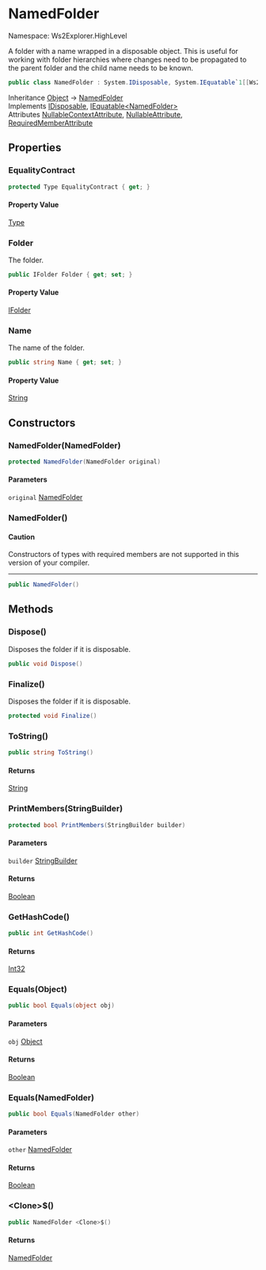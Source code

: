 # NamedFolder

Namespace: Ws2Explorer.HighLevel

A folder with a name wrapped in a disposable object.
 This is useful for working with folder hierarchies
 where changes need to be propagated to the parent folder
 and the child name needs to be known.

```csharp
public class NamedFolder : System.IDisposable, System.IEquatable`1[[Ws2Explorer.HighLevel.NamedFolder, Ws2Explorer, Version=1.0.0.0, Culture=neutral, PublicKeyToken=null]]
```

Inheritance [Object](https://docs.microsoft.com/en-us/dotnet/api/system.object) → [NamedFolder](./ws2explorer.highlevel.namedfolder.md)<br>
Implements [IDisposable](https://docs.microsoft.com/en-us/dotnet/api/system.idisposable), [IEquatable&lt;NamedFolder&gt;](https://docs.microsoft.com/en-us/dotnet/api/system.iequatable-1)<br>
Attributes [NullableContextAttribute](https://docs.microsoft.com/en-us/dotnet/api/system.runtime.compilerservices.nullablecontextattribute), [NullableAttribute](https://docs.microsoft.com/en-us/dotnet/api/system.runtime.compilerservices.nullableattribute), [RequiredMemberAttribute](https://docs.microsoft.com/en-us/dotnet/api/system.runtime.compilerservices.requiredmemberattribute)

## Properties

### **EqualityContract**

```csharp
protected Type EqualityContract { get; }
```

#### Property Value

[Type](https://docs.microsoft.com/en-us/dotnet/api/system.type)<br>

### **Folder**

The folder.

```csharp
public IFolder Folder { get; set; }
```

#### Property Value

[IFolder](./ws2explorer.ifolder.md)<br>

### **Name**

The name of the folder.

```csharp
public string Name { get; set; }
```

#### Property Value

[String](https://docs.microsoft.com/en-us/dotnet/api/system.string)<br>

## Constructors

### **NamedFolder(NamedFolder)**

```csharp
protected NamedFolder(NamedFolder original)
```

#### Parameters

`original` [NamedFolder](./ws2explorer.highlevel.namedfolder.md)<br>

### **NamedFolder()**

#### Caution

Constructors of types with required members are not supported in this version of your compiler.

---

```csharp
public NamedFolder()
```

## Methods

### **Dispose()**

Disposes the folder if it is disposable.

```csharp
public void Dispose()
```

### **Finalize()**

Disposes the folder if it is disposable.

```csharp
protected void Finalize()
```

### **ToString()**

```csharp
public string ToString()
```

#### Returns

[String](https://docs.microsoft.com/en-us/dotnet/api/system.string)<br>

### **PrintMembers(StringBuilder)**

```csharp
protected bool PrintMembers(StringBuilder builder)
```

#### Parameters

`builder` [StringBuilder](https://docs.microsoft.com/en-us/dotnet/api/system.text.stringbuilder)<br>

#### Returns

[Boolean](https://docs.microsoft.com/en-us/dotnet/api/system.boolean)<br>

### **GetHashCode()**

```csharp
public int GetHashCode()
```

#### Returns

[Int32](https://docs.microsoft.com/en-us/dotnet/api/system.int32)<br>

### **Equals(Object)**

```csharp
public bool Equals(object obj)
```

#### Parameters

`obj` [Object](https://docs.microsoft.com/en-us/dotnet/api/system.object)<br>

#### Returns

[Boolean](https://docs.microsoft.com/en-us/dotnet/api/system.boolean)<br>

### **Equals(NamedFolder)**

```csharp
public bool Equals(NamedFolder other)
```

#### Parameters

`other` [NamedFolder](./ws2explorer.highlevel.namedfolder.md)<br>

#### Returns

[Boolean](https://docs.microsoft.com/en-us/dotnet/api/system.boolean)<br>

### **&lt;Clone&gt;$()**

```csharp
public NamedFolder <Clone>$()
```

#### Returns

[NamedFolder](./ws2explorer.highlevel.namedfolder.md)<br>

